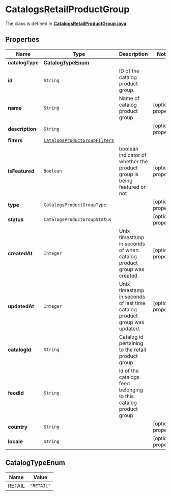 

# CatalogsRetailProductGroup

The class is defined in **[CatalogsRetailProductGroup.java](../../src/main/java/org/openapitools/model/CatalogsRetailProductGroup.java)**

## Properties

Name | Type | Description | Notes
------------ | ------------- | ------------- | -------------
**catalogType** | [**CatalogTypeEnum**](#CatalogTypeEnum) |  | 
**id** | `String` | ID of the catalog product group. | 
**name** | `String` | Name of catalog product group |  [optional property]
**description** | `String` |  |  [optional property]
**filters** | [`CatalogsProductGroupFilters`](CatalogsProductGroupFilters.md) |  | 
**isFeatured** | `Boolean` | boolean indicator of whether the product group is being featured or not |  [optional property]
**type** | `CatalogsProductGroupType` |  |  [optional property]
**status** | `CatalogsProductGroupStatus` |  |  [optional property]
**createdAt** | `Integer` | Unix timestamp in seconds of when catalog product group was created. |  [optional property]
**updatedAt** | `Integer` | Unix timestamp in seconds of last time catalog product group was updated. |  [optional property]
**catalogId** | `String` | Catalog id pertaining to the retail product group. | 
**feedId** | `String` | id of the catalogs feed belonging to this catalog product group | 
**country** | `String` |  |  [optional property]
**locale** | `String` |  |  [optional property]

## CatalogTypeEnum

Name | Value
---- | -----
RETAIL | `"RETAIL"`















